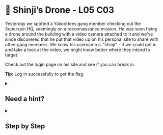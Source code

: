 # 🐼 Shinji’s Drone - L05 C03

Yesterday we spotted a Yakoottees gang member checking out the Superspin HQ, seemingly on a reconnaissance mission. He was seen flying a drone around the building with a video camera attached to it and we've since discovered that he put that video up on his personal site to share with other gang members. We know his username is "shinji" - if we could get in and take a look at the video, we might know better where they intend to target.

Check out the login page on his site and see if you can break in.

**Tip:** Log in successfully to get the flag.

<details><summary>

## Need a hint?</summary>

```txt
💡 Hint: What happens when you try to log in with any credentials? Look at the URL;
   do you see a way of tricking the site into thinking you are logged in?
```

</details>

<details><summary>

## Step by Step</summary>

- Press the enter button, the url should change significantly
- Change `loggedin=false` to `loggedin=true` like the image below and press enter again to get the flag

![image of url](/assets/shinjisdrone1.png)

</details>
